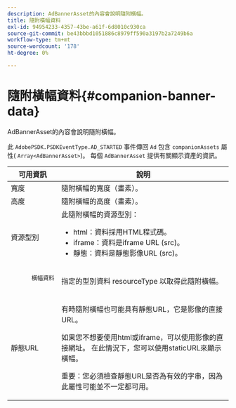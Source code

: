 ```yaml
---
description: AdBannerAsset的內容會說明隨附橫幅。
title: 隨附橫幅資料
exl-id: 94954233-4357-43be-a61f-6d8010c930ca
source-git-commit: be43bbbd1051886c8979ff590a3197b2a7249b6a
workflow-type: tm+mt
source-wordcount: '178'
ht-degree: 0%

---
```


# 隨附橫幅資料{#companion-banner-data}

AdBannerAsset的內容會說明隨附橫幅。

<!--<a id="section_D730B4FD6FD749E9860B6A07FC110552"></a>-->

此 `AdobePSDK.PSDKEventType.AD_STARTED` 事件傳回 `Ad` 包含 `companionAssets` 屬性( `Array<AdBannerAsset>`)。
每個 `AdBannerAsset` 提供有關顯示資產的資訊。

<table id="table_760C885E2DCA4BE983CC57FDA7BD5B14"> 
 <thead> 
  <tr> 
   <th colname="col1" class="entry"> 可用資訊 </th> 
   <th colname="col2" class="entry"> 說明 </th> 
  </tr> 
 </thead>
 <tbody> 
  <tr> 
   <td colname="col1"> 寬度 </td> 
   <td colname="col2"> 隨附橫幅的寬度（畫素）。 </td> 
  </tr> 
  <tr> 
   <td colname="col1"> 高度 </td> 
   <td colname="col2"> 隨附橫幅的高度（畫素）。 </td> 
  </tr> 
  <tr> 
   <td colname="col1"> 資源型別 </td> 
   <td colname="col2">此隨附橫幅的資源型別： 
    <ul id="ul_A067787FE49E4B6095BE0AC1D447DBB3"> 
     <li id="li_02B7224C67004095B3F6E50FD21E507E">html：資料採用HTML程式碼。 </li> 
     <li id="li_5F37E14472424F808C6094F42009E676">iframe：資料是iframe URL (src)。 </li> 
     <li id="li_48E74AC5F00640EC8A4DE2CB31E106EC">靜態：資料是靜態影像URL (src)。 </li> 
    </ul> </td> 
  </tr> 
  <tr> 
   <td colname="col1">
    <pre>
      橫幅資料
    </pre> </td> 
   <td colname="col2"> 指定的型別資料 <span class="codeph"> resourceType</span> 以取得此隨附橫幅。 </td> 
  </tr> 
  <tr> 
   <td colname="col1"> 靜態URL </td> 
   <td colname="col2"> <p>有時隨附橫幅也可能具有靜態URL，它是影像的直接URL。 </p> <p>如果您不想要使用html或iframe，可以使用影像的直接網址。 在此情況下，您可以使用staticURL來顯示橫幅。 </p> <p>重要：您必須檢查靜態URL是否為有效的字串，因為此屬性可能並不一定都可用。 </p> </td> 
  </tr> 
 </tbody> 
</table>
